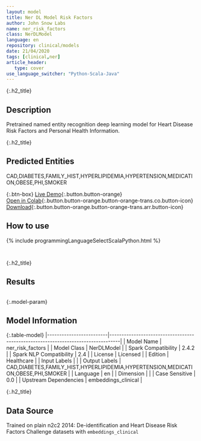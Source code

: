 ```yaml
---
layout: model
title: Ner DL Model Risk Factors
author: John Snow Labs
name: ner_risk_factors
class: NerDLModel
language: en
repository: clinical/models
date: 21/04/2020
tags: [clinical,ner]
article_header:
   type: cover
use_language_switcher: "Python-Scala-Java"
---
```


{:.h2_title}
## Description 
Pretrained named entity recognition deep learning model for Heart Disease Risk Factors and Personal Health Information.

 {:.h2_title}
## Predicted Entities
CAD,DIABETES,FAMILY_HIST,HYPERLIPIDEMIA,HYPERTENSION,MEDICATION,OBESE,PHI,SMOKER 

{:.btn-box}
[Live Demo](https://demo.johnsnowlabs.com/healthcare/NER_RISK_FACTORS/){:.button.button-orange}<br/>[Open in Colab](https://colab.research.google.com/github/JohnSnowLabs/spark-nlp-workshop/blob/master/tutorials/Certification_Trainings/Healthcare/1.Clinical_Named_Entity_Recognition_Model.ipynb){:.button.button-orange.button-orange-trans.co.button-icon}<br/>[Download](https://s3.amazonaws.com/auxdata.johnsnowlabs.com/clinical/models/ner_risk_factors_en_2.4.2_2.4_1587513300751.zip){:.button.button-orange.button-orange-trans.arr.button-icon}<br/>

## How to use 
<div class="tabs-box" markdown="1">

{% include programmingLanguageSelectScalaPython.html %}

```python

```

```scala

```
</div>

{:.h2_title}
## Results
```bash

```

{:.model-param}
## Model Information

{:.table-model}
|-------------------------|----------------------------------------------------------------------------------|
| Model Name              | ner_risk_factors                                                                 |
| Model Class             | NerDLModel                                                                       |
| Spark Compatibility     | 2.4.2                                                                            |
| Spark NLP Compatibility | 2.4                                                                              |
| License                 | Licensed                                                                         |
| Edition                 | Healthcare                                                                       |
| Input Labels            |                                                                                  |
| Output Labels           | CAD,DIABETES,FAMILY_HIST,HYPERLIPIDEMIA,HYPERTENSION,MEDICATION,OBESE,PHI,SMOKER |
| Language                | en                                                                               |
| Dimension               |                                                                                  |
| Case Sensitive          | 0.0                                                                              |
| Upstream Dependencies   | embeddings_clinical                                                              |




{:.h2_title}
## Data Source

Trained on plain n2c2 2014: De-identification and Heart Disease Risk Factors Challenge datasets with `embeddings_clinical`

